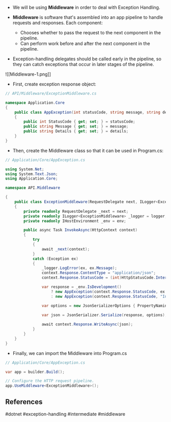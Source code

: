 * We will be using **Middleware** in order to deal with Exception Handling.

* **Middleware** is software that's assembled into an app pipeline to handle requests and responses. Each component:
	- Chooses whether to pass the request to the next component in the pipeline.
	- Can perform work before and after the next component in the pipeline.

* Exception-handling delegates should be called early in the pipeline, so they can catch exceptions that occur in later stages of the pipeline.

![[Middleware-1.png]]

* First, create exception response object:

``` c#
// API/Middleware/ExceptionMiddleware.cs

namespace Application.Core
{
    public class AppException(int statusCode, string message, string details = null)
    {
        public int StatusCode { get; set; } = statusCode;
        public string Message { get; set; } = message;
        public string Details { get; set; } = details;
    }
}
```

* Then, create the Middleware class so that it can be used in Program.cs:

``` c#
// Application/Core/AppException.cs

using System.Net;
using System.Text.Json;
using Application.Core;

namespace API.Middleware

{
    public class ExceptionMiddleware(RequestDelegate next, ILogger<ExceptionMiddleware> logger, IHostEnvironment env)
    {
        private readonly RequestDelegate _next = next;
        private readonly ILogger<ExceptionMiddleware> _logger = logger;
        private readonly IHostEnvironment _env = env;

        public async Task InvokeAsync(HttpContext context)
        {
            try
            {
                await _next(context);
            }
            catch (Exception ex)
            {
                _logger.LogError(ex, ex.Message);
                context.Response.ContentType = "application/json";
                context.Response.StatusCode = (int)HttpStatusCode.InternalServerError;

                var response = _env.IsDevelopment()
                    ? new AppException(context.Response.StatusCode, ex.Message, ex.StackTrace?.ToString())
                    : new AppException(context.Response.StatusCode, "Internal Server Error");

                var options = new JsonSerializerOptions { PropertyNamingPolicy = JsonNamingPolicy.CamelCase };
  
                var json = JsonSerializer.Serialize(response, options);

                await context.Response.WriteAsync(json);
            }
        }
    }
}
```

* Finally, we can import the Middleware into Program.cs
``` c#
// Application/Core/AppException.cs

var app = builder.Build();

// Configure the HTTP request pipeline.
app.UseMiddleware<ExceptionMiddleware>();
```
## References

#dotnet #exception-handling #intermediate  #middleware

